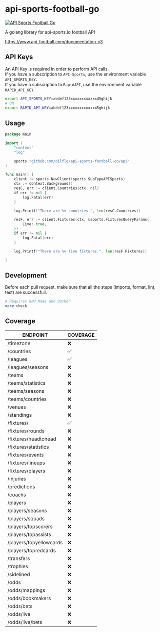 # api-sports-football-go
[![API Sports Football Go](https://github.com/pilflo/api-sports-football-go/actions/workflows/ci.yml/badge.svg)](https://github.com/pilflo/api-sports-football-go/actions/workflows/ci.yml)

A golang library for api-sports.io football API

https://www.api-football.com/documentation-v3

## API Keys

An API Key is required in order to perform API calls.  
If you have a subscription to `API-Sports`, use the environment variable `API_SPORTS_KEY`.  
If you have a subscription to `RapidAPI`, use the environment variable `RAPID_API_KEY`.  
```bash
export API_SPORTS_KEY=abdef123xxxxxxxxxxxx45ghijk
# OR
export RAPID_API_KEY=abdef123xxxxxxxxxxxx45ghijk
```


## Usage

```go
package main

import (
	"context"
	"log"

	sports "github.com/pilflo/api-sports-football-go/api"
)

func main() {
	client := sports.NewClient(sports.SubTypeAPISports)
	ctx := context.Background()
	resC, err := client.Countries(ctx, nil)
	if err != nil {
		log.Fatal(err)
	}

	log.Printf("There are %v countries.", len(resC.Countries))

	resF, err := client.Fixtures(ctx, &sports.FixturesQueryParams{
		Live: true,
	})
	if err != nil {
		log.Fatal(err)
	}

	log.Printf("There are %v live fixtures.", len(resF.Fixtures))

}
```

## Development

Before each pull request, make sure that all the steps (imports, format, lint, test) are successfull.  

```bash
# Requires GNU Make and Docker
make check
```

## Coverage

| ENDPOINT  | COVERAGE 
|--|--
| /timezone | ❌
| /countries | ✅
| /leagues | ✅
| /leagues/seasons | ❌
| /teams | ❌
| /teams/statistics | ❌
| /teams/seasons | ❌
| /teams/countries | ❌
| /venues | ❌
| /standings | ❌
| /fixtures/ | ✅
| /fixtures/rounds | ❌
| /fixtures/headtohead | ❌
| /fixtures/statistics | ❌
| /fixtures/events | ❌
| /fixtures/lineups | ❌
| /fixtures/players | ❌
| /injuries | ❌
| /predictions | ❌
| /coachs | ❌
| /players | ❌
| /players/seasons | ❌
| /players/squads | ❌
| /players/topscorers | ❌
| /players/topassists | ❌
| /players/topyellowcards | ❌
| /players/topredcards | ❌
| /transfers | ❌
| /trophies | ❌
| /sidelined | ❌
| /odds | ❌
| /odds/mappings | ❌
| /odds/bookmakers | ❌
| /odds/bets| ❌
| /odds/live | ❌
| /odds/live/bets | ❌
